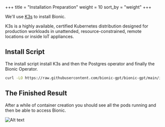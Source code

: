 +++
title = "Installation Preparation"
weight = 10
sort_by = "weight"
+++

We'll use [K3s](https://k3s.io/) to install Bionic. 

K3s is a highly available, certified Kubernetes distribution designed for production workloads in unattended, resource-constrained, remote locations or inside IoT appliances.

## Install Script

The install script install K3s and then the Postgres operator and finally the Bionic Operator.

```sh
curl -LO https://raw.githubusercontent.com/bionic-gpt/bionic-gpt/main/install.sh && chmod +x ./install.sh && ./install.sh
```

## The Finished Result

After a while of container creation you should see all the pods running and then be able to access Bionic.


![Alt text](../bionic-startup-k9s.png "Bionic K9s")
